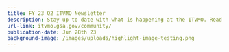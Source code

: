 ```yaml
---
title: FY 23 Q2 ITVMO Newsletter
description: Stay up to date with what is happening at the ITVMO. Read FY 23 Q2 newsletter here.
url-link: itvmo.gsa.gov/community/
publication-date: Jun 28th 23
background-image: /images/uploads/highlight-image-testing.png
---
```

